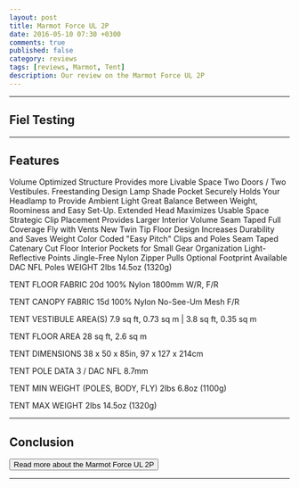 ```yaml
---
layout: post
title: Marmot Force UL 2P
date: 2016-05-10 07:30 +0300
comments: true
published: false
category: reviews
tags: [reviews, Marmot, Tent]
description: Our review on the Marmot Force UL 2P
---
```


---

## Fiel Testing

---

## Features

Volume Optimized Structure Provides more Livable Space
Two Doors / Two Vestibules. Freestanding Design
Lamp Shade Pocket Securely Holds Your Headlamp to Provide Ambient Light
Great Balance Between Weight, Roominess and Easy Set-Up.
Extended Head Maximizes Usable Space
Strategic Clip Placement Provides Larger Interior Volume
Seam Taped Full Coverage Fly with Vents
New Twin Tip Floor Design Increases Durability and Saves Weight
Color Coded "Easy Pitch" Clips and Poles
Seam Taped Catenary Cut Floor
Interior Pockets for Small Gear Organization
Light-Reflective Points
Jingle-Free Nylon Zipper Pulls
Optional Footprint Available
DAC NFL Poles
WEIGHT
2lbs 14.5oz (1320g)

TENT FLOOR FABRIC
20d 100% Nylon 1800mm W/R, F/R

TENT CANOPY FABRIC
15d 100% Nylon No-See-Um Mesh F/R

TENT VESTIBULE AREA(S)
7.9 sq ft, 0.73 sq m | 3.8 sq ft, 0.35 sq m

TENT FLOOR AREA
28 sq ft, 2.6 sq m

TENT DIMENSIONS
38 x 50 x 85in, 97 x 127 x 214cm

TENT POLE DATA
3 / DAC NFL 8.7mm

TENT MIN WEIGHT (POLES, BODY, FLY)
2lbs 6.8oz (1100g)

TENT MAX WEIGHT
2lbs 14.5oz (1320g)

---

## Conclusion


<a href="http://www.backcountry.com/marmot-force-ul-2p-tent-2-person-3-season"><button type="button" class="btn btn-danger">Read more about the Marmot Force UL 2P</button></a>

---

<script type="text/javascript">
amzn_assoc_placement = "adunit0";
amzn_assoc_search_bar = "false";
amzn_assoc_tracking_id = "hikeve-20";
amzn_assoc_search_bar_position = "top";
amzn_assoc_ad_mode = "search";
amzn_assoc_ad_type = "smart";
amzn_assoc_marketplace = "amazon";
amzn_assoc_region = "US";
amzn_assoc_title = "Suggestions";
amzn_assoc_default_search_phrase = "tent 2-person Marmot";
amzn_assoc_default_category = "All";
amzn_assoc_linkid = "6ffac9f08a0f6e6712197377dc321a46";
</script>
<script src="//z-na.amazon-adsystem.com/widgets/onejs?MarketPlace=US"></script>
